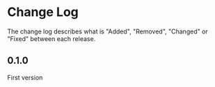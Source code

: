 # Change Log

The change log describes what is "Added", "Removed", "Changed" or "Fixed" between each release.

## 0.1.0

First version
